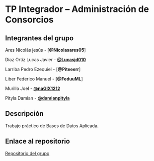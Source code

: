 # TP Integrador – Administración de Consorcios

## Integrantes del grupo

Ares Nicolás jesús        - [**@Nicolasares05**]  

Diaz Ortiz Lucas Javier   - [**@Lucasjd010**](https://github.com/Lucasjd010)

Larriba	Pedro Ezequiel    - [**@Piteeerr**]  

Liber Federico Manuel     - [**@FeduuML**]  

Murillo	Joel              - [**@naGIX1212**](https://github.com/naGiX1212)

Pityla Damian	            - [**@damianpityla**](https://github.com/damianpityla)  

## Descripción
Trabajo práctico de Bases de Datos Aplicada.

## Enlace al repositorio
[Repositorio del grupo](https://github.com/damianpityla/TP_BBDDA)
